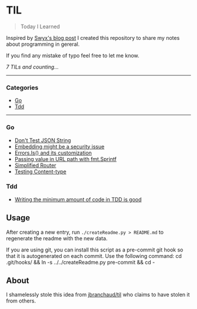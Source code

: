 # TIL

> Today I Learned

Inspired by [Swyx's blog post](https://www.swyx.io/learn-in-public/) I created this repository to share my notes about programming in gereral.

If you find any mistake of typo feel free to let me know.


_7 TILs and counting..._

---

### Categories

* [Go](#go)
* [Tdd](#tdd)

---

### Go

- [Don't Test JSON String](go//dont-test-json-string.md)
- [Embedding might be a security issue](go//embedding-might-be-security-issue.md)
- [Errors.Is() and its customization](go//implementing-errors-is.md)
- [Passing value in URL path with fmt.Sprintf](go//passing-value-in-url-path.md)
- [Simplified Router](go//simplified-router.md)
- [Testing Content-type](go//testing-content-type.md)

### Tdd

- [Writing the minimum amount of code in TDD is good](tdd//write-minimum-amnt-code-tdd.md)

## Usage

After creating a new entry, run `./createReadme.py > README.md` to regenerate
the readme with the new data.

If you are using git, you can install this script as a pre-commit git hook so
that it is autogenerated on each commit.  Use the following command:
    cd .git/hooks/ && ln -s ../../createReadme.py pre-commit && cd -


## About

I shamelessly stole this idea from
[jbranchaud/til](https://github.com/jbranchaud/til) who claims to have stolen
it from others.

